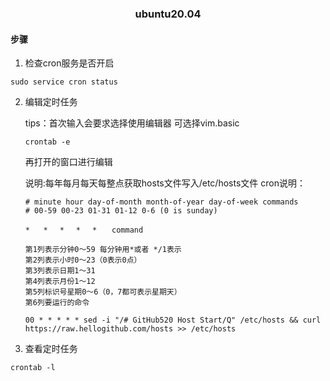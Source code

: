 ### <center>ubuntu20.04</center>

#### 步骤

1. 检查cron服务是否开启

```shell
sudo service cron status
```

2. 编辑定时任务

   tips：首次输入会要求选择使用编辑器 可选择vim.basic

   ```shell
   crontab -e
   ```

   再打开的窗口进行编辑

   说明:每年每月每天每整点获取hosts文件写入/etc/hosts文件
   cron说明：
   ```text
   # minute hour day-of-month month-of-year day-of-week commands
   # 00-59 00-23 01-31 01-12 0-6 (0 is sunday)
   
   *   *　 *　 *　 *　　command
   
   第1列表示分钟0～59 每分钟用*或者 */1表示
   第2列表示小时0～23（0表示0点）
   第3列表示日期1～31
   第4列表示月份1～12
   第5列标识号星期0～6（0，7都可表示星期天）
   第6列要运行的命令
   ```

   ```shell
   00 * * * * * sed -i "/# GitHub520 Host Start/Q" /etc/hosts && curl https://raw.hellogithub.com/hosts >> /etc/hosts
   ```

4. 查看定时任务

```shell
crontab -l
```
